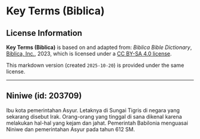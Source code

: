# Key Terms (Biblica)

## License Information

**Key Terms (Biblica)** is based on and adapted from: _Biblica Bible Dictionary_, [Biblica, Inc.](https://www.biblica.com/), 2023, which is licensed under a [CC BY-SA 4.0 license](https://creativecommons.org/licenses/by-sa/4.0/legalcode.en).

This markdown version (created `2025-10-20`) is provided under the same license.



--------------------------------

## Niniwe (id: 203709)

Ibu kota pemerintahan Asyur. Letaknya di Sungai Tigris di negara yang sekarang disebut Irak. Orang\-orang yang tinggal di sana dikenal karena melakukan hal\-hal yang kejam dan jahat. Pemerintah Babilonia menguasai Niniwe dan pemerintahan Asyur pada tahun 612 SM.


